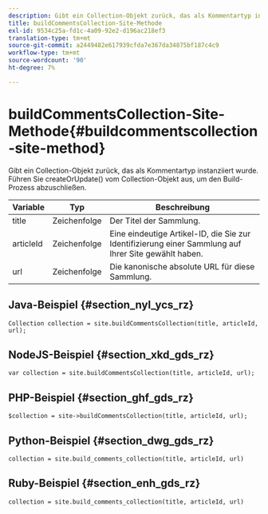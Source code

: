 ```yaml
---
description: Gibt ein Collection-Objekt zurück, das als Kommentartyp instanziiert wurde. Führen Sie createOrUpdate() vom Collection-Objekt aus, um den Build-Prozess abzuschließen.
title: buildCommentsCollection-Site-Methode
exl-id: 9534c25a-fd1c-4a09-92e2-d196ac218ef3
translation-type: tm+mt
source-git-commit: a2449482e617939cfda7e367da34875bf187c4c9
workflow-type: tm+mt
source-wordcount: '90'
ht-degree: 7%

---
```


# buildCommentsCollection-Site-Methode{#buildcommentscollection-site-method}

Gibt ein Collection-Objekt zurück, das als Kommentartyp instanziiert wurde. Führen Sie createOrUpdate() vom Collection-Objekt aus, um den Build-Prozess abzuschließen.

| Variable | Typ | Beschreibung |
|--- |--- |--- |
| title | Zeichenfolge | Der Titel der Sammlung. |
| articleId | Zeichenfolge | Eine eindeutige Artikel-ID, die Sie zur Identifizierung einer Sammlung auf Ihrer Site gewählt haben. |
| url | Zeichenfolge | Die kanonische absolute URL für diese Sammlung. |

## Java-Beispiel {#section_nyl_ycs_rz}

```
Collection collection = site.buildCommentsCollection(title, articleId, url);
```

## NodeJS-Beispiel {#section_xkd_gds_rz}

```
var collection = site.buildCommentsCollection(title, articleId, url); 
```

## PHP-Beispiel {#section_ghf_gds_rz}

```
$collection = site->buildCommentsCollection(title, articleId, url); 
```

## Python-Beispiel {#section_dwg_gds_rz}

```
collection = site.build_comments_collection(title, articleId, url) 
```

## Ruby-Beispiel {#section_enh_gds_rz}

```
collection = site.build_comments_collection(title, articleId, url) 
```
